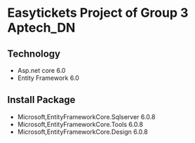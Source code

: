 # Easytickets Project of Group 3 Aptech_DN
## Technology
- Asp.net core 6.0
- Entity Framework 6.0
## Install Package
- Microsoft,EntityFrameworkCore.Sqlserver 6.0.8
- Microsoft,EntityFrameworkCore.Tools 6.0.8
- Microsoft,EntityFrameworkCore.Design 6.0.8